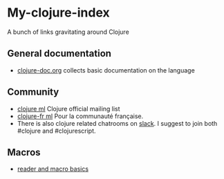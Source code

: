 # My-clojure-index
A bunch of links gravitating around Clojure

## General documentation
- [clojure-doc.org](http://clojure-doc.org/) collects basic documentation on the language

## Community
- [clojure ml](https://groups.google.com/forum/#!forum/clojure) Clojure official mailing list 
- [clojure-fr ml](https://groups.google.com/forum/#!forum/clojure-fr) Pour la communauté française.
- There is also clojure related chatrooms on [slack](https://clojurians.slack.com). I suggest to join both #clojure and #clojurescript.

## Macros
- [reader and macro basics](http://clojure-doc.org/articles/language/macros.html)
